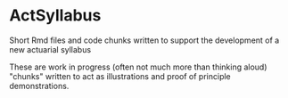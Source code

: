 # ActSyllabus
Short Rmd files and code chunks written to support the development of a new actuarial syllabus

These are work in progress (often not much more than thinking aloud) "chunks" written to act as illustrations and proof of principle demonstrations.
